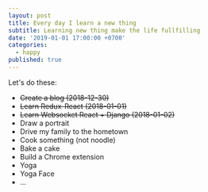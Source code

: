 ```yaml
---
layout: post
title: Every day I learn a new thing
subtitle: Learning new thing make the life fullfilling
date: '2019-01-01 17:00:00 +0700'
categories:
  - happy
published: true
---
```

Let's do these:

- ~~Create a blog (2018-12-30)~~
- ~~Learn Redux-React (2018-01-01)~~
- ~~Learn Websocket React + Django (2018-01-02)~~
- Draw a portrait
- Drive my family to the hometown
- Cook something (not noodle)
- Bake a cake
- Build a Chrome extension
- Yoga
- Yoga Face
- ...
